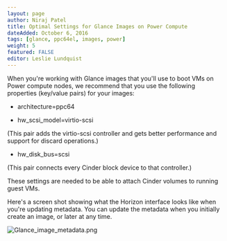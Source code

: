 ```yaml
---
layout: page
author: Niraj Patel
title: Optimal Settings for Glance Images on Power Compute
dateAdded: October 6, 2016
tags: [glance, ppc64el, images, power]
weight: 5
featured: FALSE
editor: Leslie Lundquist
---
```


When you're working with Glance images that you'll use to boot VMs on Power compute nodes, we recommend that you use the following properties (key/value pairs) for your images:

 * architecture=ppc64
 
 * hw_scsi_model=virtio-scsi
 
 (This pair adds the virtio-scsi controller and gets better performance and support for discard operations.)

 * hw_disk_bus=scsi
 
 (This pair connects every Cinder block device to that controller.)

These settings are needed to be able to attach Cinder volumes to running guest VMs.

Here's a screen shot showing what the Horizon interface looks like when you're updating metadata. You can update the metadata when you initially create an image, or later at any time.

![Glance_image_metadata.png]({{site.baseurl}}/img/Glance_image_metadata.png)
